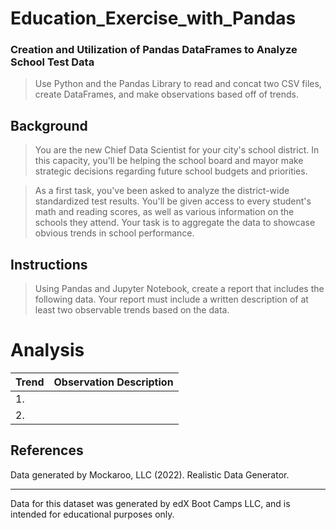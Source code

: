 # Education_Exercise_with_Pandas
###  Creation and Utilization of Pandas DataFrames to Analyze School Test Data

> Use Python and the Pandas Library to read and concat two CSV files, create DataFrames, and make observations based off of trends.

## Background
> You are the new Chief Data Scientist for your city's school district. In this capacity, you'll be helping the school board and mayor make strategic decisions regarding future school budgets and priorities.

> As a first task, you've been asked to analyze the district-wide standardized test results. You'll be given access to every student's math and reading scores, as well as various information on the schools they attend. Your task is to aggregate the data to showcase obvious trends in school performance.

## Instructions
> Using Pandas and Jupyter Notebook, create a report that includes the following data. Your report must include a written description of at least two observable trends based on the data.

# Analysis

|  Trend  |  Observation Description  |
|-------------|-------------|
|  1.  |    |
|  2.  |    |

## References
Data generated by Mockaroo, LLC (2022). Realistic Data Generator. 
- - - 
Data for this dataset was generated by edX Boot Camps LLC, and is intended for educational purposes only.